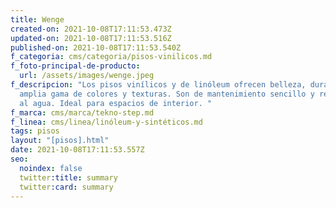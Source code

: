```yaml
---
title: Wenge
created-on: 2021-10-08T17:11:53.473Z
updated-on: 2021-10-08T17:11:53.516Z
published-on: 2021-10-08T17:11:53.540Z
f_categoria: cms/categoria/pisos-vinilicos.md
f_foto-principal-de-producto:
  url: /assets/images/wenge.jpeg
f_descripcion: "Los pisos vinílicos y de linóleum ofrecen belleza, durabilidad y
  amplia gama de colores y texturas. Son de mantenimiento sencillo y resistentes
  al agua. Ideal para espacios de interior. "
f_marca: cms/marca/tekno-step.md
f_linea: cms/linea/linóleum-y-sintéticos.md
tags: pisos
layout: "[pisos].html"
date: 2021-10-08T17:11:53.557Z
seo:
  noindex: false
  twitter:title: summary
  twitter:card: summary
---
```

